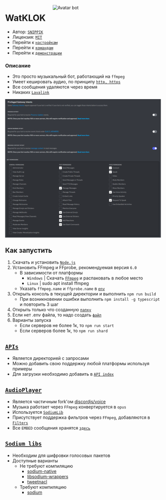 [<img align="right" alt="Avatar bot" width="350px" src="https://media.discordapp.net/attachments/1016995045783633940/1080964769927942234/Icon.png" />](https://discordapp.com/users/623170593268957214)
# WatKLOK 
- Автор: [`SNIPPIK`](https://github.com/SNIPPIK)
- Лицензия: [`MIT`](LICENSE.md)
- Перейти к [`настройкам`](.env.dev)
- Перейти к [`командам`](src/Commands)
- Перейти к [`демонстрации`](https://www.youtube.com/playlist?list=PLrQkedRE9MFvchEkGvt-Tk5jqS5GiS8Kd)


### Описание
 - Это просто музыкальный бот, работающий на `ffmpeg`
 - Умеет кешировать аудио, по принципу [`http, https`](src/Misc/Request/index.ts)
 - Все сообщения удаляются через время
 - Никаких [`Lavalink`](https://github.com/lavalink-devs/Lavalink)

<img align="center" alt="PGI Settings" width="1000px" src="https://github.com/SNIPPIK/WatKLOK/blob/v2/.github/resource/PGI.png?raw=true" />
<img align="center" alt="Bot Permissions" width="1000px" src="https://github.com/SNIPPIK/WatKLOK/blob/v2/.github/resource/Bot Permissions.png?raw=true" />


## <a name="run"></a> Как запустить
1. Скачать и установить [`Node.js`](https://nodejs.org/ru/)
2. Установить FFmpeg и FFprobe, рекомендуемая версия `6.0`
   - В зависимости от платформы
      - `Windows` | Скачать [`FFmpeg`](https://ffmpeg.org/) и распаковать в любое место
      - `Linux` | sudo apt install ffmpeg
   - Указать `ffmpeg.name` и `ffprobe.name` в [`env`](.env.dev)
3. Открыть консоль в текущей директории и выполнить `npm run build`
    - При возникновении ошибки выполнить `npm install -g typescript` и повторить 3 шаг
4. Открыть только что созданную [`папку`](.AutoBuild)
5. Если нет .env файла, то надо создать [`файл`](.env.dev)
6. Варианты запуска
   - Если серверов не более 1к, то `npm run start`
   - Если серверов более 1к, то `npm run shard`




## <a name="APIS"></a> [`APIs`](src/Models/APIs)
- Является директорией с запросами
- Можно добавить свою поддержку любой платформы используя примеры
- Для загрузки необходимо добавить в [`API index`](src/Misc/APIs/index.ts)





## <a name="AudioPlayer"></a> [`AudioPlayer`](src/Misc/AudioPlayer)
  - Является частичным fork'ом [discordjs/voice](https://www.npmjs.com/package/@discordjs/voice)
  - Музыка работает через `FFmpeg` конвертируется в `opus`
  - Используется [`SodiumLib`](#sodium-libs)
  - Присутствует поддержка фильтров через `FFmpeg`, добавляются в [`Filters`](src/Misc/Json/Filters.json)
  - Все `EMBED` сообщения хранятся [`здесь`](src/Models/Embeds)


    

## <a name="sodium-libs"></a> [`Sodium libs`](https://discordjs.guide/voice/#extra-dependencies)
 - Необходим для шифровки голосовых пакетов
 - Доступные варианты
   - Не требуют компиляцию
     - [sodium-native](https://www.npmjs.com/package/sodium-native)
     - [libsodium-wrappers](https://www.npmjs.com/package/libsodium-wrappers)
     - [tweetnacl](https://www.npmjs.com/package/tweetnacl)
    - Требуют компиляцию
      - [sodium](https://www.npmjs.com/package/sodium)